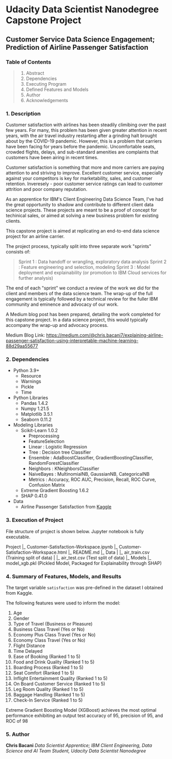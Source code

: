 # Udacity Data Scientist Nanodegree Capstone Project
## Customer Service Data Science Engagement; Prediction of Airline Passenger Satisfaction

### Table of Contents
> 1. Abstract
> 2. Dependencies
> 3. Executing Program
> 4. Defined Features and Models
> 5. Author
> 6. Acknowledgements

### 1. Description
Customer satisfaction with airlines has been steadily climibing over the past few years. For many, this problem has been given greater attention in recent years, with the air travel industry restarting after a grinding halt brought about by the COVID-19 pandemic. However, this is a problem that carriers have been facing for years before the pandemic. Uncomfortable seats, crowded flights, delays, and sub-standard amenities are complaints that customers have been airing in recent times. 

Customer satisfaction is something that more and more carriers are paying attention to and striving to improve. Excellent customer service, especially against your competitors is key for marketability, sales, and customer retention. Inveresely - poor customer service ratings can lead to customer attrition and poor company reputation.

As an apprentice for IBM's Client Engineering Data Science Team, I've had the great opportunity to shadow and contribute to different client data science projects. These projects are meant to be a proof of concept for techinical sales, or aimed at solving a new business problem for existing clients. 

This capstone project is aimed at replicating an end-to-end data science project for an airline carrier.

The project process, typically split into three separate work "sprints" consists of:

> Sprint 1 : Data handoff or wrangling, exploratory data analysis
> Sprint 2 : Feature engineering and selection, modeling
> Sprint 3 : Model deployment and explainability (or promotion to IBM Cloud services for further analysis)
    
The end of each "sprint" we conduct a review of the work we did for the client and members of the data science team. The wrap-up of the full engagement is typically followed by a technical review for the fuller IBM community and eminence and advocacy of our work. 

A Medium blog post has been prepared, detailing the work completed for this capstone project. In a data science project, this would typically accompany the wrap-up and advocacy process.

Medium Blog Link: https://medium.com/@chris.bacani7/explaining-airline-passenger-satisfaction-using-interpretable-machine-learning-88d29aa55677


### 2. Dependencies
- Python 3.9+
    - Resource
    - Warnings
    - Pickle
    - Time
- Python Libraries
    - Pandas 1.4.2
    - Numpy 1.21.5
    - Matplotlib 3.5.1
    - Seaborn 0.11.2
- Modeling Libraries
    - Scikit-Learn 1.0.2
        - Preprocessing
        - FeatureSelection
        - Linear : Logistic Regression
        - Tree : Decision tree Classifier
        - Ensemble : AdaBoostClassifier, GradientBoostingClassifier, RandomForestClassifier
        - Neighbors : KNeighborsClassifier
        - NaiveBayes : MultinomialNB, GaussianNB, CategoricalNB
        - Metrics : Accuracy, ROC AUC, Precision, Recall, ROC Curve, Confusion Matrix
    - Extreme Gradient Boosting 1.6.2
    - SHAP 0.41.0
- Data
    - Airline Passenger Satisfaction from [Kaggle](https://www.kaggle.com/datasets/teejmahal20/airline-passenger-satisfaction?resource=download)

### 3. Execution of Project
File structure of project is shown below. Jupyter notebook is fully executable.

Project
|_ Customer-Satisfaction-Workspace.ipynb
|_ Customer-Satisfaction-Workspace.html
|_ README.md
|_ Data
|	|_ air_train.csv (Training split of data)
|	|_ air_test.csv (Test split of data)
|_ Models
	|_ model_xgb.pkl (Pickled Model, Packaged for Explainability through SHAP)


### 4. Summary of Features, Models, and Results
The target variable ```satisfaction``` was pre-defined in the dataset I obtained from Kaggle.

The following features were used to inform the model:
1.	 Age 
2.	 Gender
3.	 Type of Travel (Business or Pleasure)
4.	 Business Class Travel (Yes or No)
5.	 Economy Plus Class Travel (Yes or No)
6.	 Economy Class Travel (Yes or No)
7.	 Flight Distance
8.	 Time Delayed
9.	 Ease of Booking (Ranked 1 to 5)
10.	 Food and Drink Quality (Ranked 1 to 5)
11.	 Boarding Process (Ranked 1 to 5)
12.	 Seat Comfort (Ranked 1 to 5)
13.	 Inflight Entertainment Quality (Ranked 1 to 5)
14.	 On Board Customer Service (Ranked 1 to 5)
15.	 Leg Room Quality (Ranked 1 to 5)
16.	 Baggage Handling (Ranked 1 to 5)
17.	 Check-In Service (Ranked 1 to 5)

Extreme Gradient Boosting Model (XGBoost) achieves the most optimal performance exhibiting an output test accuracy of 95, precision of 95, and ROC of 98

### 5. Author
**Chris Bacani**
*Data Scientist Apprentice; IBM Client Engineering, Data Science and AI Team
Student, Udacity Data Scientist Nanodegree*
